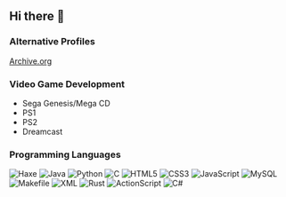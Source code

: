 ## Hi there 👋

### Alternative Profiles

<a href="https://archive.org/details/@oranje_noctune_devworks">Archive.org</a>

### Video Game Development

<ul>
  <li>Sega Genesis/Mega CD</li>
  <li>PS1</li>
  <li>PS2</li>
  <li>Dreamcast</li>
</ul>

### Programming Languages

![Haxe](https://img.shields.io/badge/Haxe-EA8220?style=for-the-badge&logo=haxe&logoColor=white)
![Java](https://img.shields.io/badge/Java-007396?style=for-the-badge&logo=openjdk&logoColor=white)
![Python](https://img.shields.io/badge/Python-3776AB?style=for-the-badge&logo=python&logoColor=white)
![C](https://img.shields.io/badge/C-00599C?style=for-the-badge&logo=c&logoColor=white)
![HTML5](https://img.shields.io/badge/HTML5-E34F26?style=for-the-badge&logo=html5&logoColor=white)
![CSS3](https://img.shields.io/badge/CSS3-1572B6?style=for-the-badge&logo=css3&logoColor=white)
![JavaScript](https://img.shields.io/badge/JavaScript-F7DF1E?style=for-the-badge&logo=javascript&logoColor=black)
![MySQL](https://img.shields.io/badge/MySQL-4479A1?style=for-the-badge&logo=mysql&logoColor=white)
![Makefile](https://img.shields.io/badge/Makefile-000000?style=for-the-badge&logoColor=white)
![XML](https://img.shields.io/badge/XML-8A2BE2?style=for-the-badge&logo=xml&logoColor=white)
![Rust](https://img.shields.io/badge/Rust-000000?style=for-the-badge&logo=rust&logoColor=white)
![ActionScript](https://img.shields.io/badge/ActionScript_3-FF6600?style=for-the-badge&logo=actionscript)
![C#](https://img.shields.io/badge/C%23-239120?style=for-the-badge&logo=csharp&logoColor=white)


<!--
**Albertina-06/Albertina-06** is a ✨ _special_ ✨ repository because its `README.md` (this file) appears on your GitHub profile.

Here are some ideas to get you started:

- 🔭 I’m currently working on ...
- 🌱 I’m currently learning ...
- 👯 I’m looking to collaborate on ...
- 🤔 I’m looking for help with ...
- 💬 Ask me about ...
- 📫 How to reach me: ...
- 😄 Pronouns: ...
- ⚡ Fun fact: ...
-->
